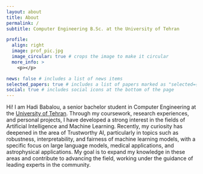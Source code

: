 ```yaml
---
layout: about
title: About
permalink: /
subtitle: Computer Engineering B.Sc. at the University of Tehran

profile:
  align: right
  image: prof_pic.jpg
  image_circular: true # crops the image to make it circular
  more_info: >
    <p></p>

news: false # includes a list of news items
selected_papers: true # includes a list of papers marked as "selected={true}"
social: true # includes social icons at the bottom of the page
---
```


Hi! I am Hadi Babalou, a senior bachelor student in Computer Engineering at the [University of Tehran](https://ut.ac.ir/en). Through my coursework, research experiences, and personal projects, I have developed a strong interest in the fields of Artificial Intelligence and Machine Learning. Recently, my curiosity has deepened in the area of Trustworthy AI, particularly in topics such as robustness, interpretability, and fairness of machine learning models, with a specific focus on large language models, medical applications, and astrophysical applications. My goal is to expand my knowledge in these areas and contribute to advancing the field, working under the guidance of leading experts in the community.
